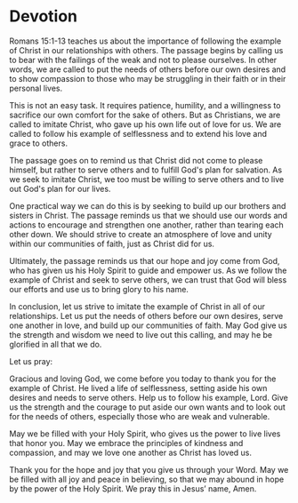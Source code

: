 # Devotion

Romans 15:1-13 teaches us about the importance of following the example of Christ in our relationships with others. The passage begins by calling us to bear with the failings of the weak and not to please ourselves. In other words, we are called to put the needs of others before our own desires and to show compassion to those who may be struggling in their faith or in their personal lives.

This is not an easy task. It requires patience, humility, and a willingness to sacrifice our own comfort for the sake of others. But as Christians, we are called to imitate Christ, who gave up his own life out of love for us. We are called to follow his example of selflessness and to extend his love and grace to others.

The passage goes on to remind us that Christ did not come to please himself, but rather to serve others and to fulfill God's plan for salvation. As we seek to imitate Christ, we too must be willing to serve others and to live out God's plan for our lives.

One practical way we can do this is by seeking to build up our brothers and sisters in Christ. The passage reminds us that we should use our words and actions to encourage and strengthen one another, rather than tearing each other down. We should strive to create an atmosphere of love and unity within our communities of faith, just as Christ did for us.

Ultimately, the passage reminds us that our hope and joy come from God, who has given us his Holy Spirit to guide and empower us. As we follow the example of Christ and seek to serve others, we can trust that God will bless our efforts and use us to bring glory to his name.

In conclusion, let us strive to imitate the example of Christ in all of our relationships. Let us put the needs of others before our own desires, serve one another in love, and build up our communities of faith. May God give us the strength and wisdom we need to live out this calling, and may he be glorified in all that we do.

Let us pray:

Gracious and loving God, we come before you today to thank you for the example of Christ. He lived a life of selflessness, setting aside his own desires and needs to serve others. Help us to follow his example, Lord. Give us the strength and the courage to put aside our own wants and to look out for the needs of others, especially those who are weak and vulnerable.

May we be filled with your Holy Spirit, who gives us the power to live lives that honor you. May we embrace the principles of kindness and compassion, and may we love one another as Christ has loved us.

Thank you for the hope and joy that you give us through your Word. May we be filled with all joy and peace in believing, so that we may abound in hope by the power of the Holy Spirit. We pray this in Jesus’ name, Amen.

